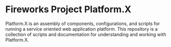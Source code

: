 # Fireworks Project Platform.X
Platform.X is an assembly of components, configurations, and scripts for
running a service oriented web application platform. This repository is a
collection of scripts and documentation for understanding and working with
Platform.X.
